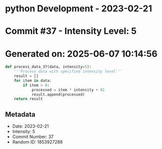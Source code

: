 ﻿# python Development - 2023-02-21
# Commit #37 - Intensity Level: 5
# Generated on: 2025-06-07 10:14:56
```python
def process_data_37(data, intensity=5):
    '''Process data with specified intensity level'''
    result = []
    for item in data:
        if item > 0:
            processed = item * intensity + 81
            result.append(processed)
    return result
```
## Metadata
- Date: 2023-02-21
- Intensity: 5
- Commit Number: 37
- Random ID: 1853927288
